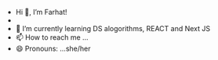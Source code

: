 - Hi 👋, I’m Farhat!
- 
- 🌱 I’m currently learning DS alogorithms, REACT and Next JS
- 📫 How to reach me ...
- 😄 Pronouns: ...she/her

<!---
Farhattttt/Farhattttt is a ✨ special ✨ repository because its `README.md` (this file) appears on your GitHub profile.
You can click the Preview link to take a look at your changes.
--->
